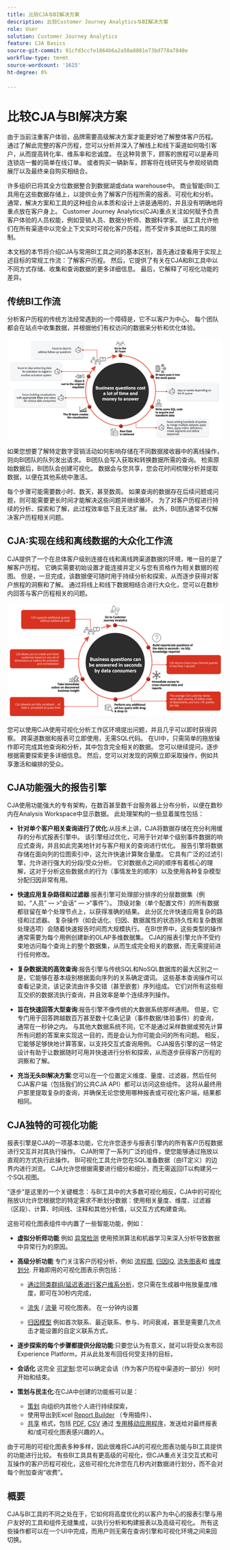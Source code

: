 ```yaml
---
title: 比较CJA与BI解决方案
description: 比较Customer Journey Analytics与BI解决方案
role: User
solution: Customer Journey Analytics
feature: CJA Basics
source-git-commit: 91cfd3ccfe1864b6a2a50a8881e73bd778a7848e
workflow-type: tm+mt
source-wordcount: '1615'
ht-degree: 0%

---
```



# 比较CJA与BI解决方案

由于当前注重客户体验，品牌需要高级解决方案才能更好地了解整体客户历程。 通过了解此完整的客户历程，您可以分析并深入了解线上和线下渠道如何吸引客户，从而提高转化率、维系率和忠诚度。 在这种背景下，顾客的旅程可以是寿司连锁店一餐的简单在线订单。 或者购买一辆新车，顾客将在线研究与参观经销商展厅以及最终亲自购买相结合。

许多组织已将其全方位数据整合到数据湖或data warehouse中。 商业智能(BI)工具用在这些数据存储上，以提供业务了解客户历程所需的报表、可视化和分析。 通常，解决方案和工具的这种组合从本质和设计上讲是通用的，并且没有明确地将重点放在客户身上。 Customer Journey Analytics(CJA)重点关注如何赋予负责客户体验的人员权能，例如营销人员、数据分析师、数据科学家。 该工具允许他们在所有渠道中以完全上下文实时可视化客户历程，而不受许多其他BI工具的限制。

本文档的本节将介绍CJA与常用BI工具之间的基本区别，首先通过查看用于实现上述目标的常规工作流：了解客户历程。 然后，它提供了有关在CJA和BI工具中以不同方式存储、收集和查询数据的更多详细信息。 最后，它解释了可视化功能的差异。

## 传统BI工作流

分析客户历程的传统方法经常遇到的一个障碍是，它不以客户为中心。 每个团队都会在站点中收集数据，并根据他们有权访问的数据来分析和优化体验。

![典型的BI工作流](./assets/biworkflow.png)

如果您想要了解特定数字营销活动如何影响存储在不同数据接收器中的离线操作，则向BI团队的队列发出请求。 BI团队会写入获取和转换数据所需的查询。 检索原始数据后，BI团队会创建可视化。 数据会与您共享，您会花时间梳理分析并提取数据，以便在其他系统中激活。

每个步骤可能需要数小时、数天，甚至数周。 如果查询的数据存在后续问题或问题，则可能需要更长时间才能解决这些问题并继续循环。 为了对客户历程进行持续的分析、探索和了解，此过程效率低下且无法扩展。 此外，BI团队通常不仅解决客户历程相关问题。

## CJA:实现在线和离线数据的大众化工作流

CJA提供了一个在总体客户级别连接在线和离线跨渠道数据的环境，唯一目的是了解客户历程。 它确实需要初始设置才能连接并定义与您有资格作为相关数据的视图。 但是，一旦完成，该数据便可随时用于持续分析和探索，从而逐步获得对客户旅程的洞察和了解。 通过将线上和线下数据相结合进行大众化，您可以在数秒内回答与客户历程相关的问题。

![CJA工作流](./assets/cjaworkflow.png)

您可以使用CJA使用可视化分析工作区环境提出问题，并且几乎可以即时获得洞察。 跨渠道数据和报表可立即使用，无需SQL代码。 在UI中，只需简单的拖放操作即可完成其他查询和分析，其中包含完全相关的数据。 您可以继续提问，逐步根据需要探索更多详细信息。 然后，您可以对发现的洞察立即采取操作，例如共享激活和编排的受众。

## CJA功能强大的报告引擎

CJA使用功能强大的专有架构，在数百甚至数千台服务器上分布分析，以便在数秒内在Analysis Workspace中显示数据。 此处理架构的一些显着属性包括：

* **针对单个客户相关查询进行了优化**:从技术上讲，CJA将数据存储在充分利用缓存的分布式报表引擎中。 该引擎经过优化，可用于针对单个级别事件数据的响应式查询，并且如此完美地针对与客户相关的查询进行优化。 报告引擎将数据存储在面向列的位图索引中，这允许快速计算聚合量度。 它具有广泛的过滤引擎，允许进行强大的分段/受众分析。 它对数据点之间的顺序有着核心的理解，这对于分析这些数据点的行为（事情发生的顺序）以及使用各种复杂模型分配归因非常有用。

* **快速应用复杂路径和过滤器**:报表引擎可处理部分排序的分层数据集（例如，“人员” — >“会话” — >“事件”）。 顶级对象（单个配置文件）的所有数据都驻留在单个处理节点上，以获得准确的结果。 此分区允许快速应用复杂的路径和过滤器。 复杂操作（如会话化、归因、数据属性的状态持久性和复杂数据处理选项）会随着快速报告时间而大规模执行。 在BI世界中，这些类型的操作通常需要为每个用例创建新的OLAP多维数据集。 CJA的报表引擎允许不受约束地访问每个查询上的整个数据集，从而生成完全相关的数据，而无需提前进行任何修改。

* **复杂数据流的高效查询**:报告引擎与传统SQL和NoSQL数据库的最大区别之一是，它能够在基本级别根据面向序列的关系确定谓词。 这些基本查询操作可以查看记录流，该记录流由许多交错（甚至嵌套）序列组成。 它们对所有这些相互交织的数据流执行查询，并且效率是单个连续序列操作。

* **旨在快速回答大型查询**:报告引擎不像传统的大数据系统那样通用。 但是，它专门用于回答跨越数百万甚至数十亿条记录（事件数据/体验事件）的查询，通常在一秒钟之内。 与其他大数据系统不同，它不是通过采样数据或预先计算所有问题的答案来实现这一目的，而是会认为你可能会问的所有问题。 相反，它能够足够快地计算答案，以支持交互式查询用例。 CJA报告引擎的这一特定设计有助于让数据随时可用并快速进行分析和探索，从而逐步获得客户历程的洞察和了解。

* **充当无头BI解决方案**:您可以在一个位置定义维度、量度、过滤器，然后任何CJA客户端（包括我们的公共CJA API）都可以访问这些组件。 这将从最终用户那里提取复杂的查询，并确保无论您使用哪种报表或可视化客户端，结果都相同。

## CJA独特的可视化功能

报表引擎是CJA的一项基本功能，它允许您逐步与报表引擎内的所有客户历程数据进行交互并对其执行操作。 CJA附带了一系列广泛的组件，使您能够通过拖放以直观的方式执行此操作。 BI可视化工具允许您在SQL准备数据（由IT定义）的边界内进行浏览。 CJA允许您根据需要进行细分和细分，而无需返回IT以构建另一个SQL视图。

“逐步”是这里的一个关键概念：与BI工具中的大多数可视化相反，CJA中的可视化拖放UI允许您根据您的特定需求不断划分数据：使用相关量度、维度、过滤器（区段）、计算、时间线、注释和其他分析值，以交互方式构建查询。

这些可视化图表组件中内置了一些智能功能，例如：

* **虚拟分析师功能** 例如 [异常检测](/help/analysis-workspace/virtual-analyst/c-anomaly-detection/anomaly-detection.md) 使用预测算法和机器学习来深入分析导致数据中异常行为的原因。

* **高级分析功能** 专门关注客户历程分析，例如 [流程图](/help/analysis-workspace/visualizations/c-flow/flow.md), [归因IQ](/help/analysis-workspace/attribution/overview.md), [流失图表](/help/analysis-workspace/visualizations/fallout/fallout-flow.md)和 [维度划分](/help/components/dimensions/t-breakdown-fa.md). 开箱即用的可视化图表示例包括：

   * [通过同类群组/延迟表进行客户维系分析](/help/analysis-workspace/visualizations/cohort-table/cohort-use-cases.md)，您只需在生成器中拖放量度/维度，即可在30秒内完成，

   * [流失](/help/analysis-workspace/visualizations/fallout/configuring-fallout.md) / [流量](/help/analysis-workspace/visualizations/c-flow/create-flow.md) 可视化图表。 在一分钟内设置

   * [归因模型](/help/analysis-workspace/attribution/algorithmic.md) 例如首次联系、最近联系、参与、时间衰减，甚至是需要几次点击才能设置的自定义联系方式，

* **逐步探索的每个步骤都提供分段功能**:只要您认为有意义，就可以将受众发布回Experience Platform，并从此处发布回任何受支持的目标，

* **会话化** 这完全 [可定制](/help/data-views/component-settings/persistence.md):您可以确定会话（作为客户历程中渠道的一部分）何时开始和结束。

* **策划与民主化**:在CJA中创建的功能板可以是：

   * [策划](/help/analysis-workspace/curate-share/curate.md) 向组织内其他个人进行持续探索，
   * 使用导出到Excel [Report Builder](/help/report-builder/report-buider-overview.md) （专用插件）、
   * [共享](/help/analysis-workspace/curate-share/share-projects.md) 格式，包括 [PDF](/help/analysis-workspace/curate-share/download-send.md), [CSV](/help/analysis-workspace/curate-share/download-send.md) 通过 [专用移动应用程序](/help/mobile-app/home.md)，发送给对最终报表和/或可视化图表感兴趣的人。

由于可用的可视化图表多种多样，因此很难将CJA的可视化图表功能与BI工具提供的功能进行比较。 有些BI工具具有更高级的可视化，但CJA重点关注交互式和可互操作的客户历程可视化，这些可视化允许您在几秒内对数据进行划分，而不会对每个附加查询“收费”。


## 概要

CJA与BI工具的不同之处在于，它如何将高度优化的以客户为中心的报表引擎与用户友好的工具和组件无缝集成，以执行分析和构建报表以及高级可视化。 所有这些操作都可以在一个UI中完成，而用户则无需在查询引擎和可视化环境之间来回切换。

